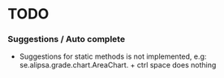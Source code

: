 # TODO

### Suggestions / Auto complete
- Suggestions for static methods is not implemented, e.g:
  se.alipsa.grade.chart.AreaChart. + ctrl space does nothing